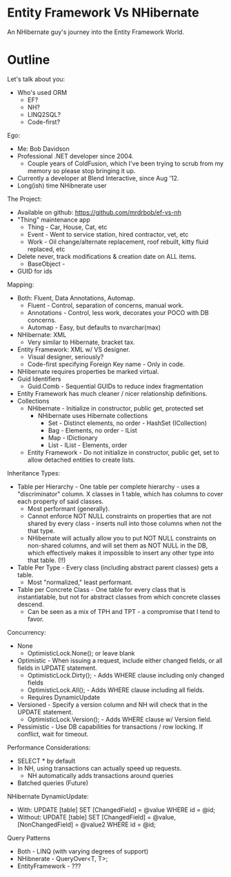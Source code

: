 Entity Framework Vs NHibernate
============================

An NHibernate guy's journey into the Entity Framework World.

Outline
=======

Let's talk about you:

* Who's used ORM
	* EF?
	* NH?
	* LINQ2SQL?
	* Code-first?

Ego:

* Me: Bob Davidson
* Professional .NET developer since 2004.
	* Couple years of ColdFusion, which I've been trying to scrub from my memory so please stop bringing it up.
* Currently a developer at Blend Interactive, since Aug '12.
* Long(ish) time NHibnerate user

The Project:

* Available on github: https://github.com/mrdrbob/ef-vs-nh
* "Thing" maintenance app
	* Thing - Car, House, Cat, etc
	* Event - Went to service station, hired contractor, vet, etc
	* Work - Oil change/alternate replacement, roof rebuilt, kitty fluid replaced, etc
* Delete never, track modifications & creation date on ALL items.
	* BaseObject - 
* GUID for ids

Mapping:

* Both: Fluent, Data Annotations, Automap.
	* Fluent - Control, separation of concerns, manual work.
	* Annotations - Control, less work, decorates your POCO with DB concerns.
	* Automap - Easy, but defaults to nvarchar(max)
* NHibernate: XML
	* Very similar to Hibernate, bracket tax.
* Entity Framework: XML w/ VS designer.
	* Visual designer, seriously?
	* Code-first specifying Foreign Key name - Only in code.
* NHibernate requires properties be marked virtual.
* Guid Identifiers
	* Guid.Comb - Sequential GUIDs to reduce index fragmentation
* Entity Framework has much cleaner / nicer relationship definitions.
* Collections
	* NHibernate - Initialize in constructor, public get, protected set
		* NHibernate uses Hibernate collections
			* Set - Distinct elements, no order - HashSet (ICollection)
			* Bag - Elements, no order - IList
			* Map - IDictionary
			* List - IList - Elements, order
	* Entity Framework - Do not initialize in constructor, public get, set to allow detached entities to create lists.

Inheritance Types:

* Table per Hierarchy - One table per complete hierarchy - uses a "discriminator" column.  X classes in 1 table, which has columns to cover each property of said classes.
	* Most performant (generally).
	* Cannot enforce NOT NULL constraints on properties that are not shared by every class - inserts null into those columns when not the that type.
	* NHibernate will actually allow you to put NOT NULL constraints on non-shared columns, and will set them as NOT NULL in the DB, which effectively makes it impossible to insert any other type into that table. (!!)
* Table Per Type - Every class (including abstract parent classes) gets a table.
	* Most "normalized," least performant.
* Table per Concrete Class - One table for every class that is instantiatable, but not for abstract classes from which concrete classes descend.
	* Can be seen as a mix of TPH and TPT - a compromise that I tend to favor.

Concurrency:

* None
	* OptimisticLock.None(); or leave blank
* Optimistic - When issuing a request, include either changed fields, or all fields in UPDATE statement.
	* OptimisticLock.Dirty(); - Adds WHERE clause including only changed fields
	* OptimisticLock.All(); - Adds WHERE clause including all fields.
	* Requires DynamicUpdate
* Versioned - Specify a version column and NH will check that in the UPDATE statement.
	* OptimisticLock.Version(); - Adds WHERE clause w/ Version field.
* Pessimistic - Use DB capabilities for transactions / row locking.  If conflict, wait for timeout.

Performance Considerations:

* SELECT * by default
* In NH, using transactions can actually speed up requests.
	* NH automatically adds transactions around queries
* Batched queries (Future)

NHibernate DynamicUpdate:
	
* With: UPDATE [table] SET [ChangedField] = @value WHERE id = @id;
* Without: UPDATE [table] SET [ChangedField] = @value, [NonChangedField] = @value2 WHERE id = @id;

Query Patterns

* Both - LINQ (with varying degrees of support)
* NHibnerate - QueryOver<T, T>;
* EntityFramework - ???

